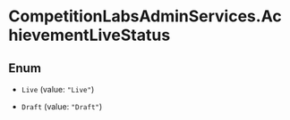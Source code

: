 # CompetitionLabsAdminServices.AchievementLiveStatus

## Enum


* `Live` (value: `"Live"`)

* `Draft` (value: `"Draft"`)



